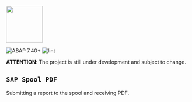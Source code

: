 <img src="https://github.com/victorizbitskiy/zspool_pdf/blob/main/logo/logo.svg" height="100px"/>

![ABAP 7.40+](https://img.shields.io/badge/ABAP-7.40sp08+-brightgreen)
![lint](https://github.com/victorizbitskiy/zspool_pdf/actions/workflows/main.yml/badge.svg)

**ATTENTION**: The project is still under development and subject to change.

## `SAP Spool PDF`

Submitting a report to the spool and receiving PDF.

